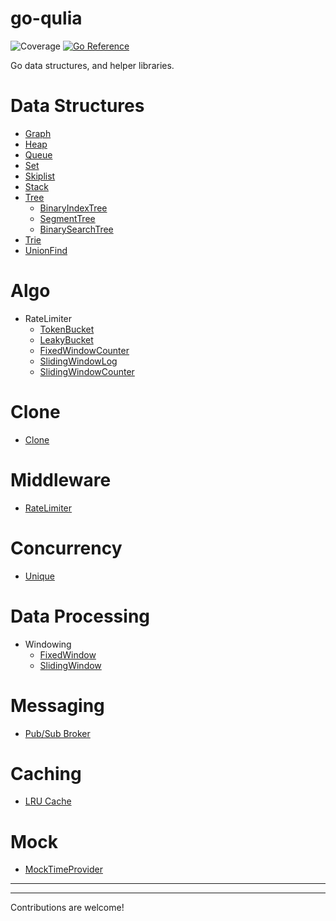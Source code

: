 # go-qulia

![Coverage](https://img.shields.io/badge/Coverage-97.9%25-brightgreen)
[![Go Reference](https://pkg.go.dev/badge/github.com/qulia/go-qulia/v2.svg)](https://pkg.go.dev/github.com/qulia/go-qulia/v2)

Go data structures, and helper libraries.

# Data Structures

- [Graph](lib/graph)
- [Heap](lib/heap/)
- [Queue](lib/queue/)
- [Set](lib/set)
- [Skiplist](lib/skiplist/)
- [Stack](lib/stack/)
- [Tree](lib/tree/)
  - [BinaryIndexTree](lib/tree/bit.go)
  - [SegmentTree](lib/tree/segment.go)
  - [BinarySearchTree](lib/tree/bst.go)
- [Trie](lib/trie)
- [UnionFind](lib/unionfind/)

# Algo

- RateLimiter
  - [TokenBucket](algo/ratelimiter/tokenbucket/)
  - [LeakyBucket](algo/ratelimiter/leakybucket/)
  - [FixedWindowCounter](algo/ratelimiter/fixedwindowcounter/)
  - [SlidingWindowLog](algo/ratelimiter/slidingwindowlog/)
  - [SlidingWindowCounter](algo/ratelimiter/slidingwindowcounter/)

# Clone
- [Clone](clone/clone.go)

# Middleware

- [RateLimiter](http/server/middleware/ratelimiter)
  
# Concurrency

- [Unique](concurrency/unique/)

# Data Processing

- Windowing
  - [FixedWindow](dataprocessing/window/window.go)
  - [SlidingWindow](dataprocessing/window/window.go)

# Messaging

- [Pub/Sub Broker](messaging/broker/)

# Caching

- [LRU Cache](caching/lru_cache.go)

# Mock

- [MockTimeProvider](mock/mock_time/provider.go)

---

---

Contributions are welcome!
